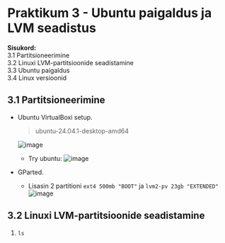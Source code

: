 # Praktikum 3 - Ubuntu paigaldus ja LVM seadistus  

  
**Sisukord:**  
  3.1 Partitsioneerimine  
  3.2 Linuxi LVM-partitsioonide seadistamine  
  3.3 Ubuntu paigaldus  
  3.4 Linux versioonid  
  
## 3.1 Partitsioneerimine

- Ubuntu VirtualBoxi setup.
  > ubuntu-24.04.1-desktop-amd64
    
  ![image](https://github.com/user-attachments/assets/9ce33081-35e5-413c-be6f-0e235599f0ea)
  
  - Try ubuntu:
      ![image](https://github.com/user-attachments/assets/86571842-7c47-40fd-b1e8-ad04d96239d5)

- GParted.
  - Lisasin 2 partitioni
    `ext4 500mb "BOOT"` ja `lvm2-pv 23gb "EXTENDED"`
    ![image](https://github.com/user-attachments/assets/2d03a9bd-9ac9-47be-80d6-56d27f183674)


## 3.2 Linuxi LVM-partitsioonide seadistamine

1. `ls`


